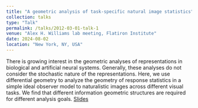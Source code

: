 ```yaml
---
title: "A geometric analysis of task-specific natural image statistics"
collection: talks
type: "Talk"
permalink: /talks/2012-03-01-talk-1
venue: "Alex H. Williams lab meeting, Flatiron Institute"
date: 2024-08-02
location: "New York, NY, USA"
---
```


There is growing interest in the geometric analyses of representations
in biological and artificial neural systems. Generally, these
analyses do not consider the stochastic nature of the representations.
Here, we use differential geometry to analyze the geometry of
response statistics in a simple ideal observer model to
naturalistic images across different visual tasks. We find that
different information geometric structures are required for
different analysis goals. [Slides](/files/presentations/geometry_presentation.pdf)


